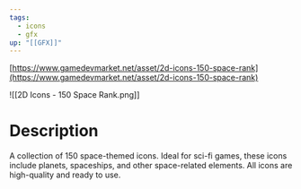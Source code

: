 ```yaml
---
tags:
  - icons
  - gfx
up: "[[GFX]]"
---
```

[https://www.gamedevmarket.net/asset/2d-icons-150-space-rank](https://www.gamedevmarket.net/asset/2d-icons-150-space-rank)

![[2D Icons - 150 Space Rank.png]]

# Description
A collection of 150 space-themed icons. Ideal for sci-fi games, these icons include planets, spaceships, and other space-related elements. All icons are high-quality and ready to use.
